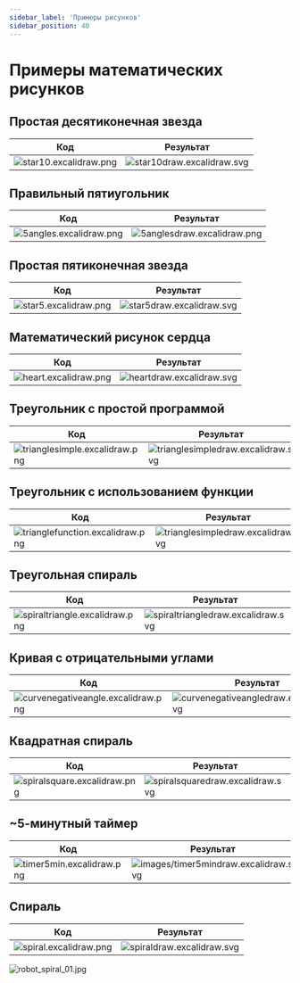 ```yaml
---
sidebar_label: 'Примеры рисунков'
sidebar_position: 40
---
```


# Примеры математических рисунков

## Простая десятиконечная звезда

| Код | Результат |
| --- | --- |
| ![star10.excalidraw.png](images/star10.excalidraw.svg) | ![star10draw.excalidraw.svg](images/star10draw.excalidraw.svg) |

## Правильный пятиугольник

| Код | Результат |
| --- | --- |
| ![5angles.excalidraw.png](images/5angles.excalidraw.svg) | ![5anglesdraw.excalidraw.png](images/5anglesdraw.excalidraw.svg) |

## Простая пятиконечная звезда

| Код | Результат |
| --- | --- |
| ![star5.excalidraw.png](images/star5.excalidraw.svg) | ![star5draw.excalidraw.svg](images/star5draw.excalidraw.svg) |

## Математический рисунок сердца

| Код | Результат |
| --- | --- |
| ![heart.excalidraw.png](images/heart.excalidraw.svg) | ![heartdraw.excalidraw.svg](images/heartdraw.excalidraw.svg) |

## Треугольник с простой программой

| Код | Результат |
| --- | --- |
| ![trianglesimple.excalidraw.png](images/trianglesimple.excalidraw.svg) | ![trianglesimpledraw.excalidraw.svg](images/trianglesimpledraw.excalidraw.svg) |

## Треугольник с использованием функции

| Код | Результат |
| --- | --- |
| ![trianglefunction.excalidraw.png](images/trianglefunction.excalidraw.svg) | ![trianglesimpledraw.excalidraw.svg](images/trianglesimpledraw.excalidraw.svg) |

## Треугольная спираль

| Код | Результат |
| --- | --- |
| ![spiraltriangle.excalidraw.png](images/spiraltriangle.excalidraw.svg) | ![spiraltriangledraw.excalidraw.svg](images/spiraltriangledraw.excalidraw.svg) |

## Кривая c отрицательными углами

| Код | Результат |
| --- | --- |
| ![curvenegativeangle.excalidraw.png](images/curvenegativeangle.excalidraw.svg) | ![curvenegativeangledraw.excalidraw.svg](images/curvenegativeangledraw.excalidraw.svg) |

## Квадратная спираль

| Код | Результат |
| --- | --- |
| ![spiralsquare.excalidraw.png](images/spiralsquare.excalidraw.svg) | ![spiralsquaredraw.excalidraw.svg](images/spiralsquaredraw.excalidraw.svg) |

## ~5-минутный таймер

| Код | Результат |
| --- | --- |
| ![timer5min.excalidraw.png](images/timer5min.excalidraw.svg) | ![images/timer5mindraw.excalidraw.svg](images/timer5mindraw.excalidraw.svg) |

## Спираль

| Код | Результат |
| --- | --- |
| ![spiral.excalidraw.png](images/spiral.excalidraw.svg) | ![spiraldraw.excalidraw.svg](images/spiraldraw.excalidraw.svg) |

![robot_spiral_01.jpg](images/robot_spiral_01.jpg)